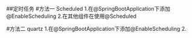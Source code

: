 ##定时任务
#方法一 Scheduled
1.在@SpringBootApplication下添加@EnableScheduling
2.在其他组件在使用@Scheduled

#方法二 quartz
1.在@SpringBootApplication下添加@EnableScheduling
2.













